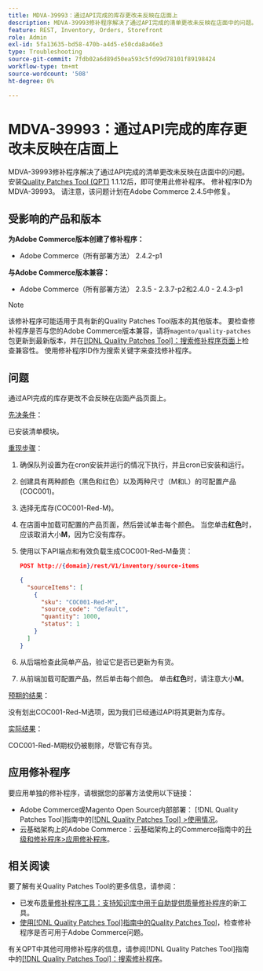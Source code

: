 ```yaml
---
title: MDVA-39993：通过API完成的库存更改未反映在店面上
description: MDVA-39993修补程序解决了通过API完成的清单更改未反映在店面中的问题。 安装[Quality Patches Tool (QPT)](https://experienceleague.adobe.com/en/docs/commerce-operations/tools/quality-patches-tool/quality-patches-tool-to-self-serve-quality-patches) 1.1.12后，即可使用此修补程序。 修补程序ID为MDVA-39993。 请注意，该问题计划在Adobe Commerce 2.4.5中修复。
feature: REST, Inventory, Orders, Storefront
role: Admin
exl-id: 5fa13635-bd58-470b-a4d5-e50cda8a46e3
type: Troubleshooting
source-git-commit: 7fdb02a6d89d50ea593c5fd99d78101f89198424
workflow-type: tm+mt
source-wordcount: '508'
ht-degree: 0%

---
```


# MDVA-39993：通过API完成的库存更改未反映在店面上

MDVA-39993修补程序解决了通过API完成的清单更改未反映在店面中的问题。 安装[Quality Patches Tool (QPT)](https://experienceleague.adobe.com/en/docs/commerce-operations/tools/quality-patches-tool/quality-patches-tool-to-self-serve-quality-patches) 1.1.12后，即可使用此修补程序。 修补程序ID为MDVA-39993。 请注意，该问题计划在Adobe Commerce 2.4.5中修复。

## 受影响的产品和版本

**为Adobe Commerce版本创建了修补程序：**

* Adobe Commerce（所有部署方法） 2.4.2-p1

**与Adobe Commerce版本兼容：**

* Adobe Commerce（所有部署方法） 2.3.5 - 2.3.7-p2和2.4.0 - 2.4.3-p1

>[!NOTE]
>
>该修补程序可能适用于具有新的Quality Patches Tool版本的其他版本。 要检查修补程序是否与您的Adobe Commerce版本兼容，请将`magento/quality-patches`包更新到最新版本，并在[[!DNL Quality Patches Tool]：搜索修补程序页面](https://experienceleague.adobe.com/en/docs/commerce-operations/tools/quality-patches-tool/quality-patches-tool-to-self-serve-quality-patches)上检查兼容性。 使用修补程序ID作为搜索关键字来查找修补程序。

## 问题

通过API完成的库存更改不会反映在店面产品页面上。

<u>先决条件</u>：

已安装清单模块。

<u>重现步骤</u>：

1. 确保队列设置为在cron安装并运行的情况下执行，并且cron已安装和运行。
1. 创建具有两种颜色（黑色和红色）以及两种尺寸（M和L）的可配置产品(COC001)。
1. 选择无库存(COC001-Red-M)。
1. 在店面中加载可配置的产品页面，然后尝试单击每个颜色。 当您单击&#x200B;**红色**&#x200B;时，应该取消大小&#x200B;**M**，因为它没有库存。
1. 使用以下API端点和有效负载生成COC001-Red-M备货：

   ```json
   POST http://{domain}/rest/V1/inventory/source-items
   
   {
     "sourceItems": [
       {
         "sku": "COC001-Red-M",
         "source_code": "default",
         "quantity": 1000,
         "status": 1
       }
     ]
   }
   ```

1. 从后端检查此简单产品，验证它是否已更新为有货。
1. 从前端加载可配置产品，然后单击每个颜色。 单击&#x200B;**红色**&#x200B;时，请注意大小&#x200B;**M**。

<u>预期的结果</u>：

没有划出COC001-Red-M选项，因为我们已经通过API将其更新为库存。

<u>实际结果</u>：

COC001-Red-M期权仍被剔除，尽管它有存货。

## 应用修补程序

要应用单独的修补程序，请根据您的部署方法使用以下链接：

* Adobe Commerce或Magento Open Source内部部署： [!DNL Quality Patches Tool]指南中的[[!DNL Quality Patches Tool] >使用情况](/help/tools/quality-patches-tool/usage.md)。
* 云基础架构上的Adobe Commerce：云基础架构上的Commerce指南中的[升级和修补程序>应用修补程序](https://experienceleague.adobe.com/docs/commerce-cloud-service/user-guide/develop/upgrade/apply-patches.html)。

## 相关阅读

要了解有关Quality Patches Tool的更多信息，请参阅：

* 已发布[质量修补程序工具：支持知识库中用于自助提供质量修补程序](https://experienceleague.adobe.com/en/docs/commerce-operations/tools/quality-patches-tool/quality-patches-tool-to-self-serve-quality-patches)的新工具。
* [使用[!DNL Quality Patches Tool]指南中的Quality Patches Tool](/help/tools/quality-patches-tool/patches-available-in-qpt/check-patch-for-magento-issue-with-magento-quality-patches.md)，检查修补程序是否可用于Adobe Commerce问题。

有关QPT中其他可用修补程序的信息，请参阅[!DNL Quality Patches Tool]指南中的[[!DNL Quality Patches Tool]：搜索修补程序](https://experienceleague.adobe.com/tools/commerce-quality-patches/index.html)。
